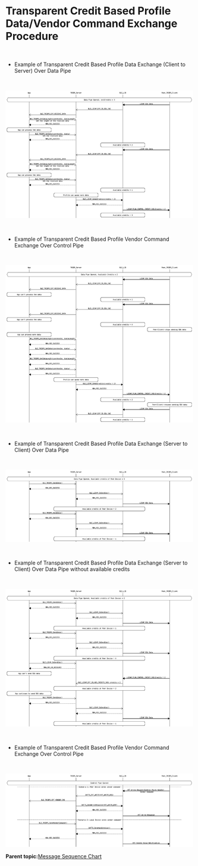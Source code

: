 # Transparent Credit Based Profile Data/Vendor Command Exchange Procedure

<br />

-   Example of Transparent Credit Based Profile Data Exchange \(Client to Server\) Over Data Pipe

<br />

![](GUID-1E86E9A9-753F-4489-8E3A-DA493230EBBA-low.png)

<br />

-   Example of Transparent Credit Based Profile Vendor Command Exchange Over Control Pipe

<br />

![](GUID-B5D15361-C11F-4558-8F1D-47FB57FA7D82-low.png)

<br />

-   Example of Transparent Credit Based Profile Data Exchange \(Server to Client\) Over Data Pipe

<br />

![](GUID-7F36FE79-B0C6-44E9-A0DB-69568302F722-low.png)

<br />

-   Example of Transparent Credit Based Profile Data Exchange \(Server to Client\) Over Data Pipe without available credits

<br />

![](GUID-1AC6C898-B5B9-46D6-95DB-A8A476EC6804-low.png)

<br />

-   Example of Transparent Credit Based Profile Vendor Command Exchange Over Control Pipe

<br />

![](GUID-FE68A3DE-BC19-41E8-B7C7-57F271F1B18A-low.png)

**Parent topic:**[Message Sequence Chart](GUID-86D4C19A-D181-43E8-B97A-01AB532F2DBF.md)


